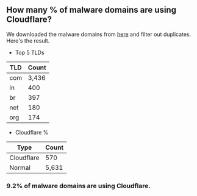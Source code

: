 ## How many % of malware domains are using Cloudflare?


We downloaded the malware domains from [here](https://urlhaus.abuse.ch) and filter out duplicates.
Here's the result.


[//]: # (start replacement)


- Top 5 TLDs

| TLD | Count |
| --- | --- |
| com | 3,436 |
| in | 400 |
| br | 397 |
| net | 180 |
| org | 174 |


- Cloudflare %

| Type | Count |
| --- | --- |
| Cloudflare | 570 |
| Normal | 5,631 |


### 9.2% of malware domains are using Cloudflare.